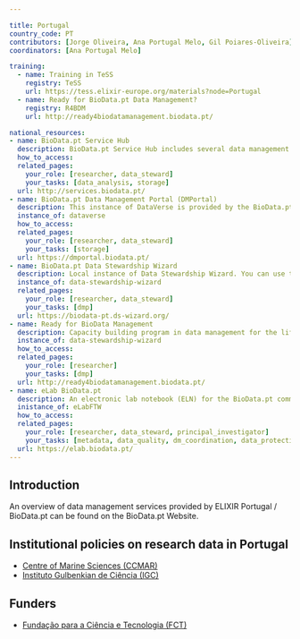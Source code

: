 ```yaml
---

title: Portugal
country_code: PT
contributors: [Jorge Oliveira, Ana Portugal Melo, Gil Poiares-Oliveira]
coordinators: [Ana Portugal Melo]

training:
  - name: Training in TeSS
    registry: TeSS
    url: https://tess.elixir-europe.org/materials?node=Portugal
  - name: Ready for BioData.pt Data Management?
    registry: R4BDM
    url: http://ready4biodatamanagement.biodata.pt/

national_resources:
- name: BioData.pt Service Hub
  description: BioData.pt Service Hub includes several data management resources, tools and services available for researchers in Life Sciences.
  how_to_access: 
  related_pages:
    your_role: [researcher, data_steward]
    your_tasks: [data_analysis, storage]
  url: http://services.biodata.pt/
- name: BioData.pt Data Management Portal (DMPortal)
  description: This instance of DataVerse is provided by the BioData.pt. We can help you write and maintain data management plans for your research.
  instance_of: dataverse
  how_to_access: 
  related_pages:
    your_role: [researcher, data_steward]
    your_tasks: [storage]
  url: https://dmportal.biodata.pt/
- name: BioData.pt Data Stewardship Wizard
  description: Local instance of Data Stewardship Wizard. You can use this tool to create your own Data Management Plans.
  instance_of: data-stewardship-wizard
  related_pages:
    your_role: [researcher, data_steward]
    your_tasks: [dmp]
  url: https://biodata-pt.ds-wizard.org/
- name: Ready for BioData Management
  description: Capacity building program in data management for the life sciences to empower researchers and institutions in managing their data more effectively and efficiently.
  instance_of: data-stewardship-wizard
  how_to_access: 
  related_pages:
    your_role: [researcher]
    your_tasks: [dmp]
  url: http://ready4biodatamanagement.biodata.pt/
- name: eLab BioData.pt
  description: An electronic lab notebook (ELN) for the BioData.pt community.
  inistance_of: eLabFTW
  how_to_access:
  related_pages:
    your_role: [researcher, data_steward, principal_investigator]
    your_tasks: [metadata, data_quality, dm_coordination, data_protection, data_organization, data_provenance, machine_actionability]
  url: https://elab.biodata.pt/
---
```


## Introduction 
An overview of data management services provided by ELIXIR Portugal / BioData.pt can be found on the BioData.pt Website. 

## Institutional policies on research data in Portugal
* [Centre of Marine Sciences (CCMAR)](https://ccmar.ualg.pt/en/page/open-science-and-data-management)
* [Instituto Gulbenkian de Ciência (IGC)](https://zenodo.org/record/6325980#.YmrF1m7MJTY)

## Funders

* [Fundação para a Ciência e Tecnologia (FCT)](https://www.fct.pt/)
